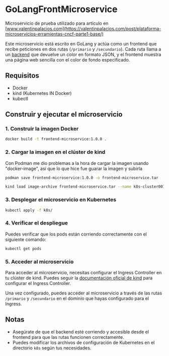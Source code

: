 # GoLangFrontMicroservice

Microservicio de prueba utilizado para artículo en [www.valentinpalacios.com](https://valentinpalacios.com/post/plataforma-microservicios-erramientas-cncf-parte1-base/)

Este microservicio está escrito en GoLang y actúa como un frontend que recibe peticiones en dos rutas (`/primario` y `/secundario`). Cada ruta llama a un [backend](https://github.com/valentechy/GoLangBackMicroservice) que devuelve un color en formato JSON, y el frontend muestra una página web sencilla con el color de fondo especificado.

## Requisitos

- Docker
- kind (Kubernetes IN Docker)
- kubectl

## Construir y ejecutar el microservicio

### 1. Construir la imagen Docker

```bash
docker build -t frontend-microservice:1.0.0 .
```

### 2. Cargar la imagen en el clúster de kind

Con Podman me dio problemas a la hora de cargar la imagen usando "docker-image", así que lo que hice fue guarar la imagen y subirla

```bash
podman save frontend-microservice:1.0.0 -o frontend-microservice.tar
```

```bash
kind load image-archive frontend-microservice.tar --name k8s-cluster001
```

### 3. Desplegar el microservicio en Kubernetes

```bash
kubectl apply -f k8s/
```

### 4. Verificar el despliegue

Puedes verificar que los pods están corriendo correctamente con el siguiente comando:

```bash
kubectl get pods
```

### 5. Acceder al microservicio

Para acceder al microservicio, necesitas configurar el Ingress Controller en tu clúster de kind. Puedes seguir la [documentación oficial de kind](https://kind.sigs.k8s.io/docs/user/ingress/) para configurar el Ingress Controller.

Una vez configurado, puedes acceder al microservicio a través de las rutas `/primario` y `/secundario` en el dominio que hayas configurado para el Ingress.

## Notas

- Asegúrate de que el backend esté corriendo y accesible desde el frontend para que las rutas funcionen correctamente.
- Puedes modificar los archivos de configuración de Kubernetes en el directorio `k8s` según tus necesidades.
